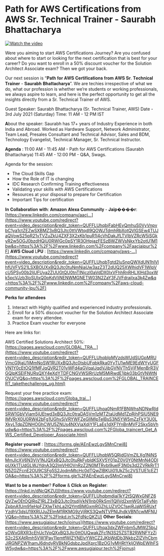 <h1>Path for AWS Certifications from AWS Sr. Technical Trainer - Saurabh Bhattacharya</h1>

[![Watch the video](https://img.youtube.com/vi/rWGeOvFc_J0/maxresdefault.jpg)](https://www.youtube.com/watch?v=rWGeOvFc_J0)

Were you aiming to start AWS Certifications Journey?
Are you confused about where to start or looking for the next certification that is best for your career?
Do you want to enroll in a 50% discount voucher for the Solution Architect Associate exam?
Then we got your back.

Our next session is “𝐏𝐚𝐭𝐡 𝐟𝐨𝐫 𝐀𝐖𝐒 𝐂𝐞𝐫𝐭𝐢𝐟𝐢𝐜𝐚𝐭𝐢𝐨𝐧𝐬 𝐟𝐫𝐨𝐦 𝐀𝐖𝐒 𝐒𝐫. 𝐓𝐞𝐜𝐡𝐧𝐢𝐜𝐚𝐥 𝐓𝐫𝐚𝐢𝐧𝐞𝐫 - 𝐒𝐚𝐮𝐫𝐚𝐛𝐡 𝐁𝐡𝐚𝐭𝐭𝐚𝐜𝐡𝐚𝐫𝐲𝐚”.
We are techies irrespective of what we do, what our profession is whether we’re students or working professionals, we always aspire to learn, and here is the perfect opportunity to get all the insights directly from a Sr. Technical Trainer of AWS.

Guest Speaker:
Saurabh Bhattacharya (Sr. Technical Trainer, AWS)
Date - 3rd July 2021 (Saturday)
Time: 11 AM - 12 PM IST

𝐀bout the speaker:
Saurabh has 17+ years of Industry Experience in both India and Abroad. Worked as Hardware Support, Network Administrator, Team Lead, Presales Consultant and Technical Advisor, Sales and BDM, Technology Evangelist, Technical Manager, Sr. Technical Instructor.

𝐀𝐠𝐞𝐧𝐝𝐚 :
11:00 AM - 11:45 AM - Path for AWS Certifications (Saurabh Bhattacharya)
11:45 AM - 12:00 PM - Q&A, Swags.

Agenda for the session:

- The Cloud Skills Gap
- How the Role of IT is changing
- IDC Research Confirming Training effectiveness
- Validating your skills with AWS Certifications
- Resources at your disposal to prepare for Certification
- Important Tips for certification

𝐈𝐧 𝐂𝐨𝐥𝐥𝐚𝐛𝐨𝐫𝐚𝐭𝐢𝐨𝐧 𝐰𝐢𝐭𝐡:
𝐀𝐦𝐚𝐳𝐨𝐧 𝐀𝐥𝐞𝐱𝐚 𝐂𝐨𝐦𝐦𝐮𝐧𝐢𝐭𝐲 - 𝐉𝐚𝐢𝐩����𝐫:
[https://www.linkedin.com/company/aacj...](https://www.youtube.com/redirect?event=video_description&redir_token=QUFFLUhqbjFabHEyQmhuS0VyVnpvbC1ya1ctZEZwSXBMZ3xBQ3Jtc0ttVWtqdl9QOWJTdmhRbXotQVlGSEw4TUJaQVowS25pR21vTVZuZkU4ZXF3X2xKb1puR1l4cVhDakJfLTVIbVZRcW5iSGkyR2w5OGJ0bzdHQjU0RWlGc0pSY1R3OHpjazFESzBWZWVsNkxYb2otU1M1bw&q=https%3A%2F%2Fwww.linkedin.com%2Fcompany%2Faacjaipur%2F)
𝐀𝐖𝐒 𝐂𝐥𝐨𝐮𝐝 L𝐏𝐔
: [https://www.linkedin.com/company/aws-...](https://www.youtube.com/redirect?event=video_description&redir_token=QUFFLUhqbTgtd2luSnpQWXdUN1hIVlhfUVFVS21LSXBOUXxBQ3Jtc0tuNmNiaUw3azZ3T2dUQ25XWlhidVF1WlpVcU5PSy00b2ljUFUya2ZUUGtQU0tnTlNjczI0aVdDX0lxVFhhRnRHLXlHd3oxWk5pcVJzb3loSUIxQ0pKdVliNENWMGNETW03N2ZaY3FJVFdrajIxa3k4Zw&q=https%3A%2F%2Fwww.linkedin.com%2Fcompany%2Faws-cloud-community-lpu%2F)

𝐏𝐞𝐫𝐤𝐬 𝐟𝐨𝐫 𝐚𝐭𝐭𝐞𝐧𝐝𝐞𝐞𝐬

1. Interact with Highly qualified and experienced industry professionals.
2. Enroll for a 50% discount voucher for the Solution Architect Associate exam for every attendee.
3. Practice Exam voucher for everyone

Here are links for:

AWS Certified Solutions Architect 50%:
[https://pages.awscloud.com/GLOBAL_TRA...](https://www.youtube.com/redirect?event=video_description&redir_token=QUFFLUhqblpMVzdsWUdSUGpMRUVmcG9jaU1jMmNoSW1RUXxBQ3Jtc0tsbUFqbkRka0YyTU1wME9EdWYyUGFVN1Y0cEtOQ1lfMFJqQVR2T01yWFd4aGVqalJqdVJjbGVNVTh5VjFMenBrR3VGQlpKSElFNURsQXY4eXdYTDFCNGVWSlRrUzM5MjRwdE1jbk03bGtVNWtNOVJCVQ&q=https%3A%2F%2Fpages.awscloud.com%2FGLOBAL_TRAINCERT_takethechallenge_ug.html)

Request your free practice exam:
[https://pages.awscloud.com/Globa_trai...](https://www.youtube.com/redirect?event=video_description&redir_token=QUFFLUhqa0NmR1FBNWhsNDNwRldSRW1GbVViam5jUEtwd3xBQ3Jtc0traDA5Vm1zMTZtaUdMd1ZpRjhPSlU5NE9lMVRrX0U0RW42bFg1UGhvSjVRYWFZeGlIMlpTelBsS3N5YW5mZzFkY3U0LXkyLTdpZDNHOGhCWU5ZNUs4NXVjaXdjY1FLaEs1dXF1YnBnMVF2Skx5bVhudw&q=https%3A%2F%2Fpages.awscloud.com%2FGloba_traincert_Get_AWS_Certified_Developer_Associate.html)

𝐑𝐞𝐠𝐢𝐬𝐭𝐞𝐫 𝐲𝐨𝐮𝐫𝐬𝐞𝐥𝐟 : [https://forms.gle/AEnEwzLgvSMnCrwi8](https://www.youtube.com/redirect?event=video_description&redir_token=QUFFLUhqbW5QRjdGVmZlLXg1NjNSMmJIcXV6N3VjV1NJQXxBQ3Jtc0tuRkFybldKSXV5Y01pZ0V0Y0NtMnN4ODlpUXk1TUdGLWJYdnA3Q2lmVHlOVnRzZ2N0MTRvbl9uelF3N0s3d2ZVRkRrT1N5ZGZFcnE2OU9CSFg5S2JodmMtcHc0dTQwZlBKUi01UkZ5c2VSTUE1cEZ1OA&q=https%3A%2F%2Fforms.gle%2FAEnEwzLgvSMnCrwi8)

𝐖𝐚𝐧𝐭 𝐭𝐨 𝐛𝐞 𝐚 𝐦𝐞𝐦𝐛𝐞𝐫?
𝐅𝐨𝐥𝐥𝐨𝐰 & 𝐂𝐥𝐢𝐜𝐤 𝐨𝐧 𝐑𝐞𝐠𝐢𝐬𝐭𝐞𝐫: [https://lnkd.in/dNcQKZU](https://www.youtube.com/redirect?event=video_description&redir_token=QUFFLUhqbmdjai1kY2tSQWxGNFZ6QVZwOEtOQlRqZ1RLZ3xBQ3Jtc0tsdjVkN1lnb0RkSmI1QllVd2xmWGtTalFvNnZpbnA1Um91eHpFZXlwTkhLa2lQYmtBMGxmRGZhLUZVOC1sejRJaWI5RUxfYzdhV3dsU19XRUJuZElmM1RKMG9zVjRKS3QwNTVPNlJhdkVBN1cwMFNUVQ&q=https%3A%2F%2Flnkd.in%2FdNcQKZU)
𝐎𝐭𝐡𝐞𝐫 𝐒𝐨𝐜𝐢𝐚𝐥𝐬: [https://www.awsugjaipur.tech/joinus](https://www.youtube.com/redirect?event=video_description&redir_token=QUFFLUhqa3dxZWFnbm5JMWZ5bjJsOWxGRXR3cEhUc1VpQXxBQ3Jtc0ttOUQwakZFc1N3S25ZSTB2RWNFYzZiS2c2SXAtRmh5VW1Pay11emtfWlZYNElvYWtCZ2JKbWdDb3NkbzZIZVhCbmJlRGNPZW1hamJ6dndyRVBkNGdsbzJpdXprc1BzOG1yMHRtYkljOWpEWlhFSW5ydw&q=https%3A%2F%2Fwww.awsugjaipur.tech%2Fjoinus)
